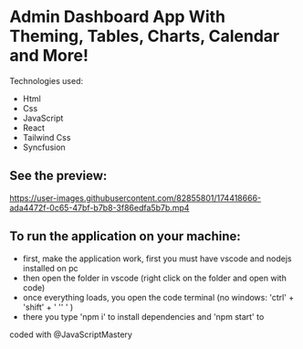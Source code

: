 # Admin Dashboard App With Theming, Tables, Charts, Calendar and More!

Technologies used:

- Html 
- Css 
- JavaScript
- React
- Tailwind Css
- Syncfusion

## See the preview:



https://user-images.githubusercontent.com/82855801/174418666-ada4472f-0c65-47bf-b7b8-3f86edfa5b7b.mp4


## To run the application on your machine:

- first, make the application work, first you must have vscode and nodejs installed on pc
- then open the folder in vscode (right click on the folder and open with code)
- once everything loads, you open the code terminal (no windows: 'ctrl' + 'shift' + ' '' ' )
- there you type 'npm i' to install dependencies and 'npm start' to

coded with @JavaScriptMastery
